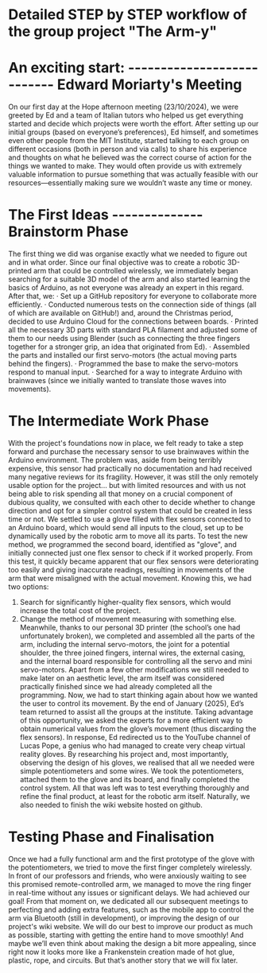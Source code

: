 # Detailed STEP by STEP workflow of the group project "The Arm-y"

# An exciting start: --------------------------- Edward Moriarty's Meeting
 On our first day at the Hope afternoon meeting (23/10/2024), we were greeted by Ed and a team of Italian tutors who helped us get everything started and decide which projects were worth the effort. After setting up our initial groups (based on everyone’s preferences), Ed himself, and sometimes even other people from the MIT Institute, started talking to each group on different occasions (both in person and via calls) to share his experience and thoughts on what he believed was the correct course of action for the things we wanted to make. They would often provide us with extremely valuable information to pursue something that was actually feasible with our resources—essentially making sure we wouldn’t waste any time or money.

# The First Ideas -------------- Brainstorm Phase
 The first thing we did was organise exactly what we needed to figure out and in what order. Since our final objective was to create a robotic 3D-printed arm that could be controlled wirelessly, we immediately began searching for a suitable 3D model of the arm and also started learning the basics of Arduino, as not everyone was already an expert in this regard.
After that, we:
·	Set up a GitHub repository for everyone to collaborate more efficiently.
·	Conducted numerous tests on the connection side of things (all of which are available on GitHub!) and, around the Christmas period, decided to use Arduino Cloud for the connections between boards.
·	Printed all the necessary 3D parts with standard PLA filament and adjusted some of them to our needs using Blender (such as connecting the three fingers together for a stronger grip, an idea that originated from Ed).
·	Assembled the parts and installed our first servo-motors (the actual moving parts behind the fingers).
·	Programmed the base to make the servo-motors respond to manual input.
·	Searched for a way to integrate Arduino with brainwaves (since we initially wanted to translate those waves into movements).

# The Intermediate Work Phase
 With the project's foundations now in place, we felt ready to take a step forward and purchase the necessary sensor to use brainwaves within the Arduino environment. The problem was, aside from being terribly expensive, this sensor had practically no documentation and had received many negative reviews for its fragility. However, it was still the only remotely usable option for the project... but with limited resources and with us not being able to risk spending all that money on a crucial component of dubious quality, we consulted with each other to decide whether to change direction and opt for a simpler control system that could be created in less time or not. We settled to use a glove filled with flex sensors connected to an Arduino board, which would send all inputs to the cloud, set up to be dynamically used by the robotic arm to move all its parts.
 To test the new method, we programmed the second board, identified as "glove", and initially connected just one flex sensor to check if it worked properly. From this test, it quickly became apparent that our flex sensors were deteriorating too easily and giving inaccurate readings, resulting in movements of the arm that were misaligned with the actual movement. Knowing this, we had two options:
1.	Search for significantly higher-quality flex sensors, which would increase the total cost of the project.
2.	Change the method of movement measuring with something else.
 Meanwhile, thanks to our personal 3D printer (the school’s one had unfortunately broken), we completed and assembled all the parts of the arm, including the internal servo-motors, the joint for a potential shoulder, the three joined fingers, internal wires, the external casing, and the internal board responsible for controlling all the servo and mini servo-motors.
 Apart from a few other modifications we still needed to make later on an aesthetic level, the arm itself was considered practically finished since we had already completed all the programming. Now, we had to start thinking again about how we wanted the user to control its movement.
 By the end of January (2025), Ed’s team returned to assist all the groups at the institute. Taking advantage of this opportunity, we asked the experts for a more efficient way to obtain numerical values from the glove’s movement (thus discarding the flex sensors). In response, Ed redirected us to the YouTube channel of Lucas Pope, a genius who had managed to create very cheap virtual reality gloves. By researching his project and, most importantly, observing the design of his gloves, we realised that all we needed were simple potentiometers and some wires.
 We took the potentiometers, attached them to the glove and its board, and finally completed the control system. All that was left was to test everything thoroughly and refine the final product, at least for the robotic arm itself. Naturally, we also needed to finish the wiki website hosted on github.

# Testing Phase and Finalisation
 Once we had a fully functional arm and the first prototype of the glove with the potentiometers, we tried to move the first finger completely wirelessly. In front of our professors and friends, who were anxiously waiting to see this promised remote-controlled arm, we managed to move the ring finger in real-time without any issues or significant delays. We had achieved our goal!
 From that moment on, we dedicated all our subsequent meetings to perfecting and adding extra features, such as the mobile app to control the arm via Bluetooth (still in development), or improving the design of our project's wiki website.
 We will do our best to improve our product as much as possible, starting with getting the entire hand to move smoothly! And maybe we’ll even think about making the design a bit more appealing, since right now it looks more like a Frankenstein creation made of hot glue, plastic, rope, and circuits. But that’s another story that we will fix later.

